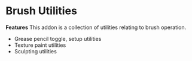 # Brush Utilities
**Features**
This addon is a collection of utilities relating to brush operation.
* Grease pencil toggle, setup utilities
* Texture paint utilities
* Sculpting utilities